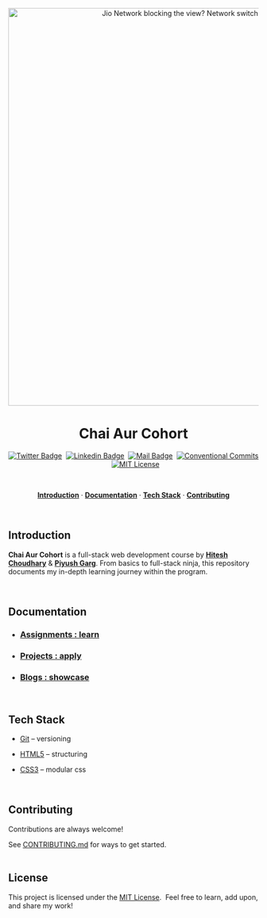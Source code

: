 <a href="https://courses.chaicode.com/">
  <p align=center>
    <img width = "800px" alt="Jio Network blocking the view? Network switch reveals the magic!" src="./assets/chai-cohort.png">
  <p>
</a>
<h1 align="center">Chai Aur Cohort</h1>

<!-- Social Media Links -->
<div align= center>

[![Twitter Badge](https://img.shields.io/badge/-@devwithjay-1ca0f1?style=social&labelColor=red&logo=x&logoColor=black&link=https://twitter.com/devwithjay)](https://twitter.com/devwithjay)&nbsp;&nbsp;[![Linkedin Badge](https://img.shields.io/badge/@devwithjay-0e76a8)](https://www.linkedin.com/in/devwithjay/)&nbsp;&nbsp;[![Mail Badge](https://img.shields.io/badge/-hello@devwithjay.com-c0392b?style=flat&labelColor=c0392b&logo=gmail&logoColor=pink)](mailto:hello@devwithjay.com)&nbsp;&nbsp;[![Conventional Commits](https://img.shields.io/badge/Conventional%20Commits-1.0.0-%23FE5196?logo=conventionalcommits&logoColor=white)](https://conventionalcommits.org)&nbsp;&nbsp;[![MIT License](https://img.shields.io/badge/License-MIT-green.svg)](https://choosealicense.com/licenses/mit/)

</div>

<br>

<p align="center">
  <a href="#introduction"><strong>Introduction</strong></a> ·
  <a href="#documentation"><strong>Documentation</strong></a> ·
  <a href="#tech-stack"><strong>Tech Stack</strong></a> · 
  <a href="#contributing"><strong>Contributing</strong></a> 
</p>
</br>

## Introduction

**Chai Aur Cohort** is a full-stack web development course by **[Hitesh Choudhary](https://www.youtube.com/@chaiaurcode)** & **[Piyush Garg](https://www.youtube.com/@piyushgargdev)**. From basics to full-stack ninja, this repository documents my in-depth learning journey within the program.

</br>

## Documentation

- ### [Assignments : learn](./assignments/README.md)

- ### [Projects : apply](./projects/README.md)

- ### [Blogs : showcase](./blogs/README.md)
</br>

## Tech Stack

- [Git](https://git-scm.com/) – versioning

- [HTML5](https://developer.mozilla.org/en-US/docs/Web/HTML) – structuring

- [CSS3](https://developer.mozilla.org/en-US/docs/Web/CSS) – modular css
  
</br>

## Contributing

Contributions are always welcome!

See [CONTRIBUTING.md](./CONTRIBUTING.md) for ways to get started.
</br></br>

## License

This project is licensed under the [MIT License](./LICENSE). &nbsp;Feel free to learn, add upon, and share my work!


